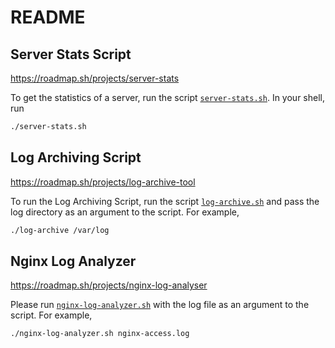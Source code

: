 # README


## Server Stats Script
https://roadmap.sh/projects/server-stats

To get the statistics of a server, run the script [``server-stats.sh``](server-stats.sh). In your shell, run
```sh
./server-stats.sh
```

## Log Archiving Script
https://roadmap.sh/projects/log-archive-tool

To run the Log Archiving Script, run the script [``log-archive.sh``](log-archive.sh) and pass the log directory as an argument to the script.
For example,
```sh
./log-archive /var/log
```
## Nginx Log Analyzer
https://roadmap.sh/projects/nginx-log-analyser

Please run [``nginx-log-analyzer.sh``](nginx-log-analyzer.sh) with the log file as an argument to the script.
For example,
```sh
./nginx-log-analyzer.sh nginx-access.log
```